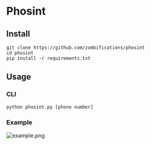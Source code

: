 # Phosint

## Install

```
git clone https://github.com/zombifications/phosint
cd phosint
pip install -r requirements.txt
```

## Usage

### CLI

```
python phosint.py [phone number]
```

### Example

![example.png](https://femboy.army/8aIvyFXs)
